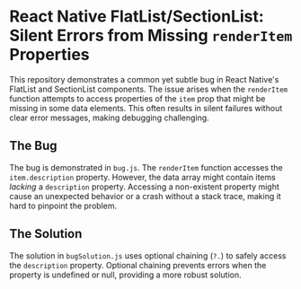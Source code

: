 # React Native FlatList/SectionList: Silent Errors from Missing `renderItem` Properties

This repository demonstrates a common yet subtle bug in React Native's FlatList and SectionList components. The issue arises when the `renderItem` function attempts to access properties of the `item` prop that might be missing in some data elements.  This often results in silent failures without clear error messages, making debugging challenging.

## The Bug
The bug is demonstrated in `bug.js`.  The `renderItem` function accesses the `item.description` property. However, the data array might contain items *lacking* a `description` property. Accessing a non-existent property might cause an unexpected behavior or a crash without a stack trace, making it hard to pinpoint the problem.

## The Solution
The solution in `bugSolution.js` uses optional chaining (`?.`) to safely access the `description` property. Optional chaining prevents errors when the property is undefined or null, providing a more robust solution.